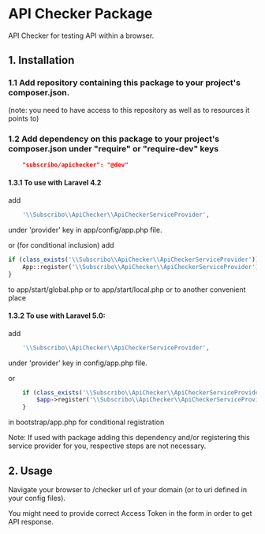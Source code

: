 # API Checker Package

API Checker for testing API within a browser.

## 1. Installation

### 1.1 Add repository containing this package to your project's composer.json.

(note: you need to have access to this repository as well as to resources it points to)

### 1.2 Add dependency on this package to your project's composer.json under "require" or "require-dev" keys

```json
    "subscribo/apichecker": "@dev"
```

#### 1.3.1 To use with Laravel 4.2

add

```php
    '\\Subscribo\\ApiChecker\\ApiCheckerServiceProvider',
```

under 'provider' key in app/config/app.php file.

or (for conditional inclusion) add

```php
if (class_exists('\\Subscribo\\ApiChecker\\ApiCheckerServiceProvider')) {
    App::register('\\Subscribo\\ApiChecker\\ApiCheckerServiceProvider');
}
```

to app/start/global.php or to app/start/local.php or to another convenient place

#### 1.3.2 To use with Laravel 5.0:

add

```php
    '\\Subscribo\\ApiChecker\\ApiCheckerServiceProvider',
```

under 'provider' key in config/app.php file.

or

```php
    if (class_exists('\\Subscribo\\ApiChecker\\ApiCheckerServiceProvider')) {
        $app->register('\\Subscribo\\ApiChecker\\ApiCheckerServiceProvider');
    }
```

in bootstrap/app.php for conditional registration


Note: If used with package adding this dependency and/or registering this service provider for you, respective steps are not necessary.

## 2. Usage

Navigate your browser to /checker url of your domain (or to uri defined in your config files).

You might need to provide correct Access Token in the form in order to get API response.
